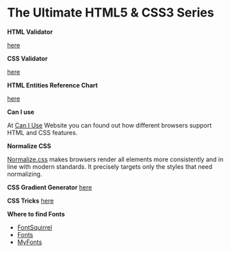 # The Ultimate HTML5 & CSS3 Series

**HTML Validator**

[here](https://validator.w3.org/)

**CSS Validator**

[here](https://jigsaw.w3.org/css-validator/)

**HTML Entities Reference Chart**

[here](https://tools.w3cub.com/html-entities)

**Can I use**

At [Can I Use](https://caniuse.com/) Website you can found out how different browsers support HTML and CSS features.

**Normalize CSS**

[Normalize.css](https://necolas.github.io/normalize.css/) makes browsers render all elements more consistently and in line with modern standards. It precisely targets only the styles that need normalizing.

**CSS Gradient Generator**
[here](https://cssgradient.io/)

**CSS Tricks**
[here](https://css-tricks.com/the-shapes-of-css/)

**Where to find Fonts**
- [FontSquirrel](https://fontsquirrel.com/)
- [Fonts](https://fonts.com/)
- [MyFonts](https://myfonts.com/)